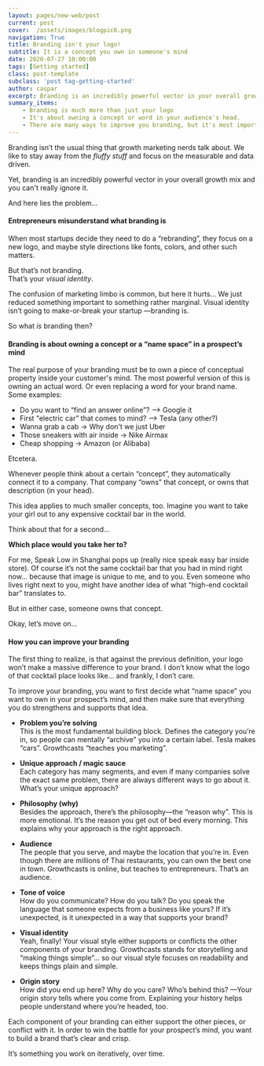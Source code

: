 ```yaml
---
layout: pages/new-web/post
current: post
cover:  /assets/images/blogpic6.png
navigation: True
title: Branding isn't your logo!
subtitle: It is a concept you own in someone's mind
date: 2020-07-27 10:00:00
tags: [Getting started]
class: post-template
subclass: 'post tag-getting-started'
author: caspar
excerpt: Branding is an incredibly powerful vector in your overall growth mix. But you have to understand what it is actually about.
summary_items:
    - Branding is much more than just your logo
    - It's about owning a concept or word in your audience's head.
    - There are many ways to improve you branding, but it's most important that you stay consistent.
---
```


Branding isn’t the usual thing that growth marketing nerds talk about. We like to stay away from the *fluffy stuff* and focus on the measurable and data driven.

Yet, branding is an incredibly powerful vector in your overall growth mix and you can't really ignore it.

And here lies the problem…


#### **Entrepreneurs misunderstand what branding is**

When most startups decide they need to do a “rebranding”, they focus on a new logo, and maybe style directions like fonts, colors, and other such matters.

But that’s not branding.  
That’s your *visual identity*.

The confusion of marketing limbo is common, but here it hurts… We just reduced something important to something rather marginal. Visual identity isn’t going to make-or-break your startup —branding is.

So what *is* branding then?


#### **Branding is about owning a concept or a “name space” in a prospect’s mind**

The real purpose of your branding must be to own a piece of conceptual property inside your customer's mind. The most powerful version of this is owning an actual word. Or even replacing a word for your brand name. Some examples:

- Do you want to “find an answer online”? —> Google it
- First "electric car” that comes to mind? —> Tesla (any other?)
- Wanna grab a cab -> Why don't we just Uber
- Those sneakers with air inside -> Nike Airmax
- Cheap shopping -> Amazon (or Alibaba)

Etcetera.

Whenever people think about a certain “concept”, they automatically connect it to a company. That company “owns” that concept, or owns that description (in your head).

This idea applies to much smaller concepts, too. Imagine you want to take your girl out to any expensive cocktail bar in the world.

Think about that for a second…

**Which place would you take her to?**

For me, Speak Low in Shanghai pops up (really nice speak easy bar inside store). Of course it’s not the same cocktail bar that you had in mind right now… because that image is unique to me, and to you. Even someone who lives right next to you, might have another idea of what “high-end cocktail bar” translates to.

But in either case, someone owns that concept.

Okay, let’s move on…


#### **How you can improve your branding**

The first thing to realize, is that against the previous definition, your logo won’t make a massive difference to your brand. I don’t know what the logo of that cocktail place looks like… and frankly, I don’t care.

To improve your branding, you want to first decide what “name space” you want to own in your prospect’s mind, and then make sure that everything you do strengthens and supports that idea.

- **Problem you’re solving**  
This is the most fundamental building block. Defines the category you’re in, so people can mentally “archive” you into a certain label. Tesla makes “cars”. Growthcasts “teaches you marketing”.

- **Unique approach / magic sauce**  
Each category has many segments, and even if many companies solve the exact same problem, there are always different ways to go about it. What’s your unique approach?

- **Philosophy (why)**  
Besides the approach, there’s the philosophy—the “reason why”. This is more emotional. It’s the reason you get out of bed every morning. This explains why your approach is the right approach.

- **Audience**  
The people that you serve, and maybe the location that you’re in. Even though there are millions of Thai restaurants, you can own the best one in town. Growthcasts is online, but teaches to entrepreneurs. That’s an audience.

- **Tone of voice**  
How do you communicate? How do you talk? Do you speak the language that someone expects from a business like yours? If it’s unexpected, is it unexpected in a way that supports your brand?

- **Visual identity**  
Yeah, finally! Your visual style either supports or conflicts the other components of your branding. Growthcasts stands for storytelling and “making things simple”… so our visual style focuses on readability and keeps things plain and simple.

- **Origin story**  
How did you end up here? Why do you care? Who’s behind this? —Your origin story tells where you come from. Explaining your history helps people understand where you’re headed, too.

Each component of your branding can either support the other pieces, or conflict with it. In order to win the battle for your prospect’s mind, you want to build a brand that’s clear and crisp.

It’s something you work on iteratively, over time.